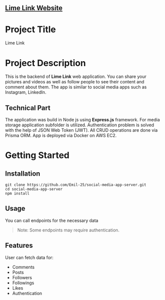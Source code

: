 
## [Lime Link Website](https://www.lime-link.xyz)

# Project Title
Lime Link

# Project Description
This is the backend of **Lime Link** web application. You can share your pictures and videos as well as follow people to see their content and comment about them. 
The app is similar to social media apps such as Instagram, LinkedIn.

## Technical Part

The application was build in Node js using **Express.js** framework. For media storage application subfolder is utilized. Authentication problem is solved with the help of JSON Web Token (JWT). All CRUD operations are done via Prisma ORM.
App is deployed via Docker on AWS EC2.

# Getting Started

## Installation

	git clone https://github.com/Emil-25/social-media-app-server.git
	cd social-media-app-server
	npm install

## Usage 

You can call endpoints for the necessary data

> Note: Some endpoints may require authentication.

## Features

User can fetch data for:
* Comments
* Posts
* Followers
* Followings
* Likes
* Authentication
